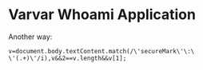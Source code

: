 # Varvar Whoami Application

Another way:

```
v=document.body.textContent.match(/\'secureMark\'\:\ \'(.+)\'/i),v&&2==v.length&&v[1];
```
